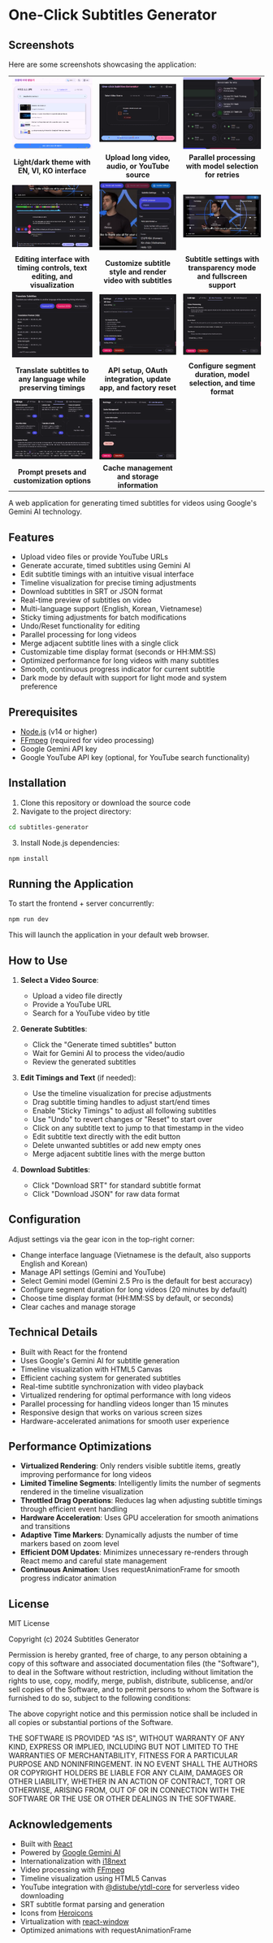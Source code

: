 # One-Click Subtitles Generator

## Screenshots

Here are some screenshots showcasing the application:

<div align="center">
  <table>
    <tr>
      <td><img src="readme_assets/Screenshot%202025-04-08%20195440.png" width="100%"></td>
      <td><img src="readme_assets/Screenshot%202025-04-08%20195622.png" width="100%"></td>
      <td><img src="readme_assets/Screenshot%202025-04-08%20195917.png" width="100%"></td>
    </tr>
    <tr>
      <td align="center"><strong>Light/dark theme with EN, VI, KO interface</strong></td>
      <td align="center"><strong>Upload long video, audio, or YouTube source</strong></td>
      <td align="center"><strong>Parallel processing with model selection for retries</strong></td>
    </tr>
    <tr>
      <td><img src="readme_assets/Screenshot%202025-04-08%20200056.png" width="100%"></td>
      <td><img src="readme_assets/Screenshot%202025-04-08%20200132.png" width="100%"></td>
      <td><img src="readme_assets/Screenshot%202025-04-08%20200147.png" width="100%"></td>
    </tr>
    <tr>
      <td align="center"><strong>Editing interface with timing controls, text editing, and visualization</strong></td>
      <td align="center"><strong>Customize subtitle style and render video with subtitles</strong></td>
      <td align="center"><strong>Subtitle settings with transparency mode and fullscreen support</strong></td>
    </tr>
    <tr>
      <td><img src="readme_assets/Screenshot%202025-04-08%20200309.png" width="100%"></td>
      <td><img src="readme_assets/Screenshot%202025-04-08%20200333.png" width="100%"></td>
      <td><img src="readme_assets/Screenshot%202025-04-08%20200340.png" width="100%"></td>
    </tr>
    <tr>
      <td align="center"><strong>Translate subtitles to any language while preserving timings</strong></td>
      <td align="center"><strong>API setup, OAuth integration, update app, and factory reset</strong></td>
      <td align="center"><strong>Configure segment duration, model selection, and time format</strong></td>
    </tr>
    <tr>
      <td><img src="readme_assets/Screenshot%202025-04-08%20200351.png" width="100%"></td>
      <td><img src="readme_assets/Screenshot%202025-04-08%20200358.png" width="100%"></td>
      <td></td>
    </tr>
    <tr>
      <td align="center"><strong>Prompt presets and customization options</strong></td>
      <td align="center"><strong>Cache management and storage information</strong></td>
      <td></td>
    </tr>
  </table>
</div>

A web application for generating timed subtitles for videos using Google's Gemini AI technology.

## Features

- Upload video files or provide YouTube URLs
- Generate accurate, timed subtitles using Gemini AI
- Edit subtitle timings with an intuitive visual interface
- Timeline visualization for precise timing adjustments
- Download subtitles in SRT or JSON format
- Real-time preview of subtitles on video
- Multi-language support (English, Korean, Vietnamese)
- Sticky timing adjustments for batch modifications
- Undo/Reset functionality for editing
- Parallel processing for long videos
- Merge adjacent subtitle lines with a single click
- Customizable time display format (seconds or HH:MM:SS)
- Optimized performance for long videos with many subtitles
- Smooth, continuous progress indicator for current subtitle
- Dark mode by default with support for light mode and system preference

## Prerequisites

- [Node.js](https://nodejs.org/) (v14 or higher)
- [FFmpeg](https://ffmpeg.org/) (required for video processing)
- Google Gemini API key
- Google YouTube API key (optional, for YouTube search functionality)

## Installation

1. Clone this repository or download the source code
2. Navigate to the project directory:

```bash
cd subtitles-generator
```

3. Install Node.js dependencies:
```bash
npm install
```

## Running the Application

To start the frontend + server concurrently:

```bash
npm run dev
```

This will launch the application in your default web browser.


## How to Use

1. **Select a Video Source**:
   - Upload a video file directly
   - Provide a YouTube URL
   - Search for a YouTube video by title

2. **Generate Subtitles**:
   - Click the "Generate timed subtitles" button
   - Wait for Gemini AI to process the video/audio
   - Review the generated subtitles

3. **Edit Timings and Text** (if needed):
   - Use the timeline visualization for precise adjustments
   - Drag subtitle timing handles to adjust start/end times
   - Enable "Sticky Timings" to adjust all following subtitles
   - Use "Undo" to revert changes or "Reset" to start over
   - Click on any subtitle text to jump to that timestamp in the video
   - Edit subtitle text directly with the edit button
   - Delete unwanted subtitles or add new empty ones
   - Merge adjacent subtitle lines with the merge button

4. **Download Subtitles**:
   - Click "Download SRT" for standard subtitle format
   - Click "Download JSON" for raw data format

## Configuration

Adjust settings via the gear icon in the top-right corner:
- Change interface language (Vietnamese is the default, also supports English and Korean)
- Manage API settings (Gemini and YouTube)
- Select Gemini model (Gemini 2.5 Pro is the default for best accuracy)
- Configure segment duration for long videos (20 minutes by default)
- Choose time display format (HH:MM:SS by default, or seconds)
- Clear caches and manage storage

## Technical Details

- Built with React for the frontend
- Uses Google's Gemini AI for subtitle generation
- Timeline visualization with HTML5 Canvas
- Efficient caching system for generated subtitles
- Real-time subtitle synchronization with video playback
- Virtualized rendering for optimal performance with long videos
- Parallel processing for handling videos longer than 15 minutes
- Responsive design that works on various screen sizes
- Hardware-accelerated animations for smooth user experience

## Performance Optimizations

- **Virtualized Rendering**: Only renders visible subtitle items, greatly improving performance for long videos
- **Limited Timeline Segments**: Intelligently limits the number of segments rendered in the timeline visualization
- **Throttled Drag Operations**: Reduces lag when adjusting subtitle timings through efficient event handling
- **Hardware Acceleration**: Uses GPU acceleration for smooth animations and transitions
- **Adaptive Time Markers**: Dynamically adjusts the number of time markers based on zoom level
- **Efficient DOM Updates**: Minimizes unnecessary re-renders through React memo and careful state management
- **Continuous Animation**: Uses requestAnimationFrame for smooth progress indicator animation

## License

MIT License

Copyright (c) 2024 Subtitles Generator

Permission is hereby granted, free of charge, to any person obtaining a copy
of this software and associated documentation files (the "Software"), to deal
in the Software without restriction, including without limitation the rights
to use, copy, modify, merge, publish, distribute, sublicense, and/or sell
copies of the Software, and to permit persons to whom the Software is
furnished to do so, subject to the following conditions:

The above copyright notice and this permission notice shall be included in all
copies or substantial portions of the Software.

THE SOFTWARE IS PROVIDED "AS IS", WITHOUT WARRANTY OF ANY KIND, EXPRESS OR
IMPLIED, INCLUDING BUT NOT LIMITED TO THE WARRANTIES OF MERCHANTABILITY,
FITNESS FOR A PARTICULAR PURPOSE AND NONINFRINGEMENT. IN NO EVENT SHALL THE
AUTHORS OR COPYRIGHT HOLDERS BE LIABLE FOR ANY CLAIM, DAMAGES OR OTHER
LIABILITY, WHETHER IN AN ACTION OF CONTRACT, TORT OR OTHERWISE, ARISING FROM,
OUT OF OR IN CONNECTION WITH THE SOFTWARE OR THE USE OR OTHER DEALINGS IN THE
SOFTWARE.

## Acknowledgements

- Built with [React](https://reactjs.org/)
- Powered by [Google Gemini AI](https://deepmind.google/technologies/gemini/)
- Internationalization with [i18next](https://www.i18next.com/)
- Video processing with [FFmpeg](https://ffmpeg.org/)
- Timeline visualization using HTML5 Canvas
- YouTube integration with [@distube/ytdl-core](https://github.com/distubejs/ytdl-core) for serverless video downloading
- SRT subtitle format parsing and generation
- Icons from [Heroicons](https://heroicons.com/)
- Virtualization with [react-window](https://github.com/bvaughn/react-window)
- Optimized animations with requestAnimationFrame
